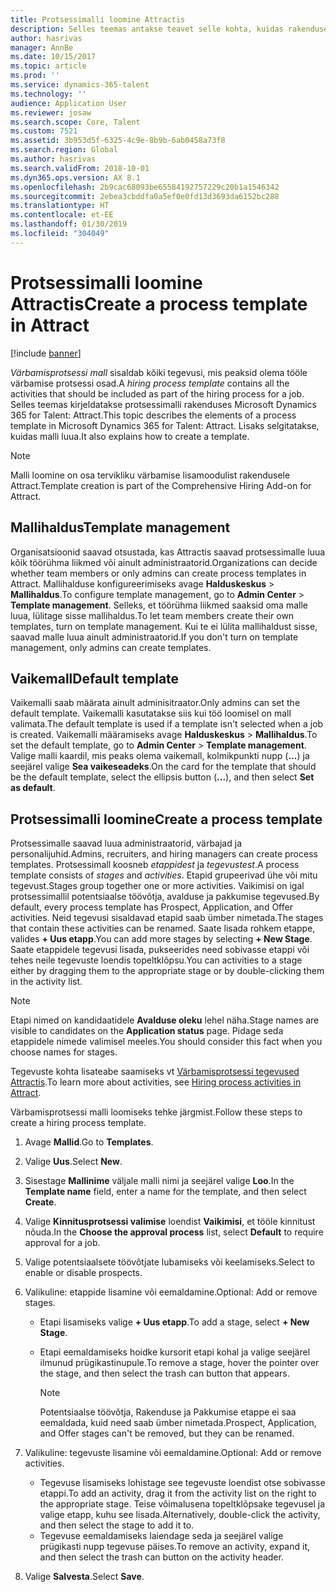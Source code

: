 ```yaml
---
title: Protsessimalli loomine Attractis
description: Selles teemas antakse teavet selle kohta, kuidas rakenduses Attract protsessimalli luua.
author: hasrivas
manager: AnnBe
ms.date: 10/15/2017
ms.topic: article
ms.prod: ''
ms.service: dynamics-365-talent
ms.technology: ''
audience: Application User
ms.reviewer: josaw
ms.search.scope: Core, Talent
ms.custom: 7521
ms.assetid: 3b953d5f-6325-4c9e-8b9b-6ab0458a73f8
ms.search.region: Global
ms.author: hasrivas
ms.search.validFrom: 2018-10-01
ms.dyn365.ops.version: AX 8.1
ms.openlocfilehash: 2b9cac68093be65584192757229c20b1a1546342
ms.sourcegitcommit: 2ebea3cbddfa0a5ef0e0fd13d3693da6152bc288
ms.translationtype: HT
ms.contentlocale: et-EE
ms.lasthandoff: 01/30/2019
ms.locfileid: "304049"
---
```

# <a name="create-a-process-template-in-attract"></a><span data-ttu-id="0078d-103">Protsessimalli loomine Attractis</span><span class="sxs-lookup"><span data-stu-id="0078d-103">Create a process template in Attract</span></span>

[!include [banner](includes/banner.md)]

<span data-ttu-id="0078d-104">*Värbamisprotsessi mall* sisaldab kõiki tegevusi, mis peaksid olema tööle värbamise protsessi osad.</span><span class="sxs-lookup"><span data-stu-id="0078d-104">A *hiring process template* contains all the activities that should be included as part of the hiring process for a job.</span></span> <span data-ttu-id="0078d-105">Selles teemas kirjeldatakse protsessimalli rakenduses Microsoft Dynamics 365 for Talent: Attract.</span><span class="sxs-lookup"><span data-stu-id="0078d-105">This topic describes the elements of a process template in Microsoft Dynamics 365 for Talent: Attract.</span></span> <span data-ttu-id="0078d-106">Lisaks selgitatakse, kuidas malli luua.</span><span class="sxs-lookup"><span data-stu-id="0078d-106">It also explains how to create a template.</span></span>

> [!NOTE]
> <span data-ttu-id="0078d-107">Malli loomine on osa tervikliku värbamise lisamoodulist rakendusele Attract.</span><span class="sxs-lookup"><span data-stu-id="0078d-107">Template creation is part of the Comprehensive Hiring Add-on for Attract.</span></span>

## <a name="template-management"></a><span data-ttu-id="0078d-108">Mallihaldus</span><span class="sxs-lookup"><span data-stu-id="0078d-108">Template management</span></span>

<span data-ttu-id="0078d-109">Organisatsioonid saavad otsustada, kas Attractis saavad protsessimalle luua kõik töörühma liikmed või ainult administraatorid.</span><span class="sxs-lookup"><span data-stu-id="0078d-109">Organizations can decide whether team members or only admins can create process templates in Attract.</span></span> <span data-ttu-id="0078d-110">Mallihalduse konfigureerimiseks avage **Halduskeskus** \> **Mallihaldus**.</span><span class="sxs-lookup"><span data-stu-id="0078d-110">To configure template management, go to **Admin Center** \> **Template management**.</span></span> <span data-ttu-id="0078d-111">Selleks, et töörühma liikmed saaksid oma malle luua, lülitage sisse mallihaldus.</span><span class="sxs-lookup"><span data-stu-id="0078d-111">To let team members create their own templates, turn on template management.</span></span> <span data-ttu-id="0078d-112">Kui te ei lülita mallihaldust sisse, saavad malle luua ainult administraatorid.</span><span class="sxs-lookup"><span data-stu-id="0078d-112">If you don't turn on template management, only admins can create templates.</span></span>

## <a name="default-template"></a><span data-ttu-id="0078d-113">Vaikemall</span><span class="sxs-lookup"><span data-stu-id="0078d-113">Default template</span></span>

<span data-ttu-id="0078d-114">Vaikemalli saab määrata ainult adminisitraator.</span><span class="sxs-lookup"><span data-stu-id="0078d-114">Only admins can set the default template.</span></span> <span data-ttu-id="0078d-115">Vaikemalli kasutatakse siis kui töö loomisel on mall valimata.</span><span class="sxs-lookup"><span data-stu-id="0078d-115">The default template is used if a template isn't selected when a job is created.</span></span> <span data-ttu-id="0078d-116">Vaikemalli määramiseks avage **Halduskeskus** \> **Mallihaldus**.</span><span class="sxs-lookup"><span data-stu-id="0078d-116">To set the default template, go to **Admin Center** \> **Template management**.</span></span> <span data-ttu-id="0078d-117">Valige malli kaardil, mis peaks olema vaikemall, kolmikpunkti nupp (**...**) ja seejärel valige **Sea vaikeseadeks**.</span><span class="sxs-lookup"><span data-stu-id="0078d-117">On the card for the template that should be the default template, select the ellipsis button (**...**), and then select **Set as default**.</span></span>

## <a name="create-a-process-template"></a><span data-ttu-id="0078d-118">Protsessimalli loomine</span><span class="sxs-lookup"><span data-stu-id="0078d-118">Create a process template</span></span>

<span data-ttu-id="0078d-119">Protsessimalle saavad luua administraatorid, värbajad ja personalijuhid.</span><span class="sxs-lookup"><span data-stu-id="0078d-119">Admins, recruiters, and hiring managers can create process templates.</span></span> <span data-ttu-id="0078d-120">Protsessimall koosneb *etappidest* ja *tegevustest*.</span><span class="sxs-lookup"><span data-stu-id="0078d-120">A process template consists of *stages* and *activities*.</span></span> <span data-ttu-id="0078d-121">Etapid grupeerivad ühe või mitu tegevust.</span><span class="sxs-lookup"><span data-stu-id="0078d-121">Stages group together one or more activities.</span></span> <span data-ttu-id="0078d-122">Vaikimisi on igal protsessimallil potentsiaalse töövõtja, avalduse ja pakkumise tegevused.</span><span class="sxs-lookup"><span data-stu-id="0078d-122">By default, every process template has Prospect, Application, and Offer activities.</span></span> <span data-ttu-id="0078d-123">Neid tegevusi sisaldavad etapid saab ümber nimetada.</span><span class="sxs-lookup"><span data-stu-id="0078d-123">The stages that contain these activities can be renamed.</span></span> <span data-ttu-id="0078d-124">Saate lisada rohkem etappe, valides **+ Uus etapp**.</span><span class="sxs-lookup"><span data-stu-id="0078d-124">You can add more stages by selecting **+ New Stage**.</span></span> <span data-ttu-id="0078d-125">Saate etappidele tegevusi lisada, pukseerides need sobivasse etappi või tehes neile tegevuste loendis topeltklõpsu.</span><span class="sxs-lookup"><span data-stu-id="0078d-125">You can activities to a stage either by dragging them to the appropriate stage or by double-clicking them in the activity list.</span></span>

> [!NOTE]
> <span data-ttu-id="0078d-126">Etapi nimed on kandidaatidele **Avalduse oleku** lehel näha.</span><span class="sxs-lookup"><span data-stu-id="0078d-126">Stage names are visible to candidates on the **Application status** page.</span></span> <span data-ttu-id="0078d-127">Pidage seda etappidele nimede valimisel meeles.</span><span class="sxs-lookup"><span data-stu-id="0078d-127">You should consider this fact when you choose names for stages.</span></span>

<span data-ttu-id="0078d-128">Tegevuste kohta lisateabe saamiseks vt [Värbamisprotsessi tegevused Attractis](./activities-attract.md).</span><span class="sxs-lookup"><span data-stu-id="0078d-128">To learn more about activities, see [Hiring process activities in Attract](./activities-attract.md).</span></span>

<span data-ttu-id="0078d-129">Värbamisprotsessi malli loomiseks tehke järgmist.</span><span class="sxs-lookup"><span data-stu-id="0078d-129">Follow these steps to create a hiring process template.</span></span>

1. <span data-ttu-id="0078d-130">Avage **Mallid**.</span><span class="sxs-lookup"><span data-stu-id="0078d-130">Go to **Templates**.</span></span>
2. <span data-ttu-id="0078d-131">Valige **Uus**.</span><span class="sxs-lookup"><span data-stu-id="0078d-131">Select **New**.</span></span>
3. <span data-ttu-id="0078d-132">Sisestage **Mallinime** väljale malli nimi ja seejärel valige **Loo**.</span><span class="sxs-lookup"><span data-stu-id="0078d-132">In the **Template name** field, enter a name for the template, and then select **Create**.</span></span>
4. <span data-ttu-id="0078d-133">Valige **Kinnitusprotsessi valimise** loendist **Vaikimisi**, et tööle kinnitust nõuda.</span><span class="sxs-lookup"><span data-stu-id="0078d-133">In the **Choose the approval process** list, select **Default** to require approval for a job.</span></span>
5. <span data-ttu-id="0078d-134">Valige potentsiaalsete töövõtjate lubamiseks või keelamiseks.</span><span class="sxs-lookup"><span data-stu-id="0078d-134">Select to enable or disable prospects.</span></span>
6. <span data-ttu-id="0078d-135">Valikuline: etappide lisamine või eemaldamine.</span><span class="sxs-lookup"><span data-stu-id="0078d-135">Optional: Add or remove stages.</span></span>

    - <span data-ttu-id="0078d-136">Etapi lisamiseks valige **+ Uus etapp**.</span><span class="sxs-lookup"><span data-stu-id="0078d-136">To add a stage, select **+ New Stage**.</span></span>
    - <span data-ttu-id="0078d-137">Etapi eemaldamiseks hoidke kursorit etapi kohal ja valige seejärel ilmunud prügikastinupule.</span><span class="sxs-lookup"><span data-stu-id="0078d-137">To remove a stage, hover the pointer over the stage, and then select the trash can button that appears.</span></span>

        > [!NOTE]
        > <span data-ttu-id="0078d-138">Potentsiaalse töövõtja, Rakenduse ja Pakkumise etappe ei saa eemaldada, kuid need saab ümber nimetada.</span><span class="sxs-lookup"><span data-stu-id="0078d-138">Prospect, Application, and Offer stages can't be removed, but they can be renamed.</span></span>

7. <span data-ttu-id="0078d-139">Valikuline: tegevuste lisamine või eemaldamine.</span><span class="sxs-lookup"><span data-stu-id="0078d-139">Optional: Add or remove activities.</span></span>

    - <span data-ttu-id="0078d-140">Tegevuse lisamiseks lohistage see tegevuste loendist otse sobivasse etappi.</span><span class="sxs-lookup"><span data-stu-id="0078d-140">To add an activity, drag it from the activity list on the right to the appropriate stage.</span></span> <span data-ttu-id="0078d-141">Teise võimalusena topeltklõpsake tegevusel ja valige etapp, kuhu see lisada.</span><span class="sxs-lookup"><span data-stu-id="0078d-141">Alternatively, double-click the activity, and then select the stage to add it to.</span></span>
    - <span data-ttu-id="0078d-142">Tegevuse eemaldamiseks laiendage seda ja seejärel valige prügikasti nupp tegevuse päises.</span><span class="sxs-lookup"><span data-stu-id="0078d-142">To remove an activity, expand it, and then select the trash can button on the activity header.</span></span>

8. <span data-ttu-id="0078d-143">Valige **Salvesta**.</span><span class="sxs-lookup"><span data-stu-id="0078d-143">Select **Save**.</span></span>

